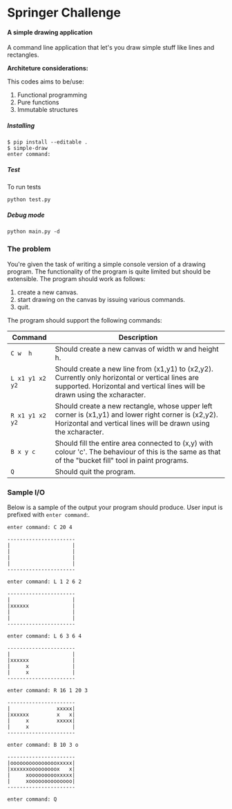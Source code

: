 # Springer Challenge

#### A simple drawing application

A command line application that let's you draw simple stuff like lines and rectangles.

**Architeture considerations:**

This codes aims to be/use:

1. Functional programming
2. Pure functions
3. Immutable structures

##### Installing

```shell
$ pip install --editable .
$ simple-draw
enter command:
```

##### Test

To run tests

```shell
python test.py
```

##### Debug mode

```
python main.py -d
```

### The problem

You're given the task of writing a simple console version of a drawing program. The functionality of the program is
quite limited but should be extensible. The program should work as follows:

1. create a new canvas.
2. start drawing on the canvas by issuing various commands.
3. quit.

The program should support the following commands:

| Command | Description |
| ------- | ----------- |
| `C w  h` | Should create a new canvas of width w and height h. |
| `L x1 y1 x2 y2` | Should create a new line from (x1,y1) to (x2,y2). Currently only horizontal or vertical lines are supported. Horizontal and vertical lines will be drawn using the xcharacter. |
| `R x1 y1 x2 y2` | Should create a new rectangle, whose upper left corner is (x1,y1) and lower right corner is (x2,y2). Horizontal and vertical lines will be drawn using the xcharacter. |
| `B x y c` | Should fill the entire area connected to (x,y) with colour 'c'. The behaviour of this is the same as that of the "bucket fill" tool in paint programs. |
| `Q` | Should quit the program. |

### Sample I/O

Below is a sample of the output your program should produce. User input is prefixed with `enter command`:.

```
enter command: C 20 4

----------------------
|                    |
|                    |
|                    |
|                    |
----------------------

enter command: L 1 2 6 2

----------------------
|                    |
|xxxxxx              |
|                    |
|                    |
----------------------

enter command: L 6 3 6 4

----------------------
|                    |
|xxxxxx              |
|     x              |
|     x              |
----------------------

enter command: R 16 1 20 3

----------------------
|               xxxxx|
|xxxxxx         x   x|
|     x         xxxxx|
|     x              |
----------------------

enter command: B 10 3 o

----------------------
|oooooooooooooooxxxxx|
|xxxxxxooooooooox   x|
|     xoooooooooxxxxx|
|     xoooooooooooooo|
----------------------

enter command: Q
```
